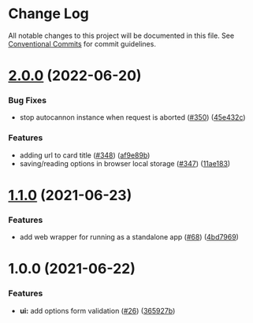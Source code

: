 # Change Log

All notable changes to this project will be documented in this file.
See [Conventional Commits](https://conventionalcommits.org) for commit guidelines.

# [2.0.0](https://github.com/nearform/autocannon-ui/compare/v1.1.1...v2.0.0) (2022-06-20)


### Bug Fixes

* stop autocannon instance when request is aborted ([#350](https://github.com/nearform/autocannon-ui/issues/350)) ([45e432c](https://github.com/nearform/autocannon-ui/commit/45e432c55edc22f1addd31c239ae6d122eda0d8a))


### Features

* adding url to card title ([#348](https://github.com/nearform/autocannon-ui/issues/348)) ([af9e89b](https://github.com/nearform/autocannon-ui/commit/af9e89bfedfbd4bebd46514194d12028b9dc4123))
* saving/reading options in browser local storage ([#347](https://github.com/nearform/autocannon-ui/issues/347)) ([11ae183](https://github.com/nearform/autocannon-ui/commit/11ae183570081901d7f6d6b48524fa8fb989cfed))





# [1.1.0](https://github.com/nearform/autocannon-ui/compare/v1.0.0...v1.1.0) (2021-06-23)


### Features

* add web wrapper for running as a standalone app ([#68](https://github.com/nearform/autocannon-ui/issues/68)) ([4bd7969](https://github.com/nearform/autocannon-ui/commit/4bd7969fe2a7acc60e9d67a4ac68d34c06a8ebb5))





# 1.0.0 (2021-06-22)


### Features

* **ui:** add options form validation ([#26](https://github.com/nearform/autocannon-ui/issues/26)) ([365927b](https://github.com/nearform/autocannon-ui/commit/365927b083cea3dfb0c0b7837e10a7486953cb34))
